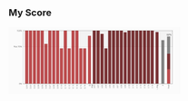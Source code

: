 ### My Score
<p><img src="https://github.com/jinkyukim-me/Intro_R/blob/master/img/score.JPG" width="60%"></p>
